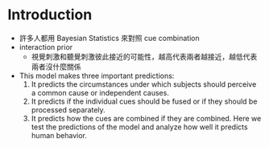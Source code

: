 # Introduction
- 許多人都用 Bayesian Statistics 來對照 cue combination
- interaction prior
	- 視覺刺激和聽覺刺激彼此接近的可能性，越高代表兩者越接近，越低代表兩者沒什麼關係
- This model makes three important predictions: 
	1. It predicts the circumstances under which subjects should perceive a common cause or independent causes. 
	2. It predicts if the individual cues should be fused or if they should be processed separately.
	3. It predicts how the cues are combined if they are combined. Here we test the predictions of the model and analyze how well it predicts human behavior.
